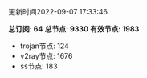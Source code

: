 更新时间2022-09-07 17:33:46

**总订阅: 64**
**总节点: 9330**
**有效节点: 1983**
- trojan节点: 124
- v2ray节点: 1676
- ss节点: 183
